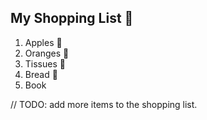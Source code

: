 ## My Shopping List 🛒

1. Apples 🍎
2. Oranges 🍊
3. Tissues 🚽
4. Bread 🍞
5. Book


// TODO: add more items to the shopping list.
